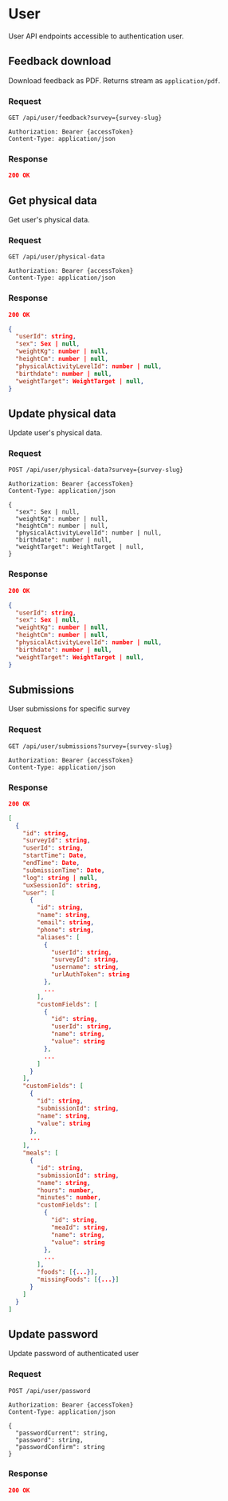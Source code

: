 # User

User API endpoints accessible to authentication user.

## Feedback download

Download feedback as PDF. Returns stream as `application/pdf`.

### Request

```http
GET /api/user/feedback?survey={survey-slug}

Authorization: Bearer {accessToken}
Content-Type: application/json
```

### Response

```json
200 OK
```

## Get physical data

Get user's physical data.

### Request

```http
GET /api/user/physical-data

Authorization: Bearer {accessToken}
Content-Type: application/json
```

### Response

```json
200 OK

{
  "userId": string,
  "sex": Sex | null,
  "weightKg": number | null,
  "heightCm": number | null,
  "physicalActivityLevelId": number | null,
  "birthdate": number | null,
  "weightTarget": WeightTarget | null,
}
```

## Update physical data

Update user's physical data.

### Request

```http
POST /api/user/physical-data?survey={survey-slug}

Authorization: Bearer {accessToken}
Content-Type: application/json

{
  "sex": Sex | null,
  "weightKg": number | null,
  "heightCm": number | null,
  "physicalActivityLevelId": number | null,
  "birthdate": number | null,
  "weightTarget": WeightTarget | null,
}
```

### Response

```json
200 OK

{
  "userId": string,
  "sex": Sex | null,
  "weightKg": number | null,
  "heightCm": number | null,
  "physicalActivityLevelId": number | null,
  "birthdate": number | null,
  "weightTarget": WeightTarget | null,
}
```

## Submissions

User submissions for specific survey

### Request

```http
GET /api/user/submissions?survey={survey-slug}

Authorization: Bearer {accessToken}
Content-Type: application/json
```

### Response

```json
200 OK

[
  {
    "id": string,
    "surveyId": string,
    "userId": string,
    "startTime": Date,
    "endTime": Date,
    "submissionTime": Date,
    "log": string | null,
    "uxSessionId": string,
    "user": [
      {
        "id": string,
        "name": string,
        "email": string,
        "phone": string,
        "aliases": [
          {
            "userId": string,
            "surveyId": string,
            "username": string,
            "urlAuthToken": string
          },
          ...
        ],
        "customFields": [
          {
            "id": string,
            "userId": string,
            "name": string,
            "value": string
          },
          ...
        ]
      }
    ],
    "customFields": [
      {
        "id": string,
        "submissionId": string,
        "name": string,
        "value": string
      },
      ...
    ],
    "meals": [
      {
        "id": string,
        "submissionId": string,
        "name": string,
        "hours": number,
        "minutes": number,
        "customFields": [
          {
            "id": string,
            "meaId": string,
            "name": string,
            "value": string
          },
          ...
        ],
        "foods": [{...}],
        "missingFoods": [{...}]
      }
    ]
  }
]
```

## Update password

Update password of authenticated user

### Request

```http
POST /api/user/password

Authorization: Bearer {accessToken}
Content-Type: application/json

{
  "passwordCurrent": string,
  "password": string,
  "passwordConfirm": string
}
```

### Response

```json
200 OK
```
